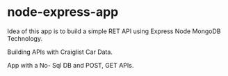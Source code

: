 # node-express-app


Idea of this app is to build a simple RET API using Express Node MongoDB Technology. 

Building APIs with Craiglist Car Data. 

App with a No- Sql DB and POST, GET  APIs. 


